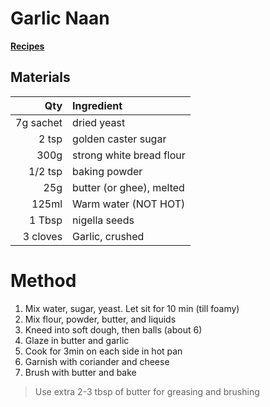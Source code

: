 # Garlic Naan
[**Recipes**](recipe.md)
## Materials

|Qty|Ingredient|
|-:|:-|
|7g sachet|dried yeast|
|2 tsp|golden caster sugar|
|300g|strong white bread flour|
|1/2 tsp|baking powder|
|25g|butter (or ghee), melted|
|125ml|Warm water (NOT HOT)|
|1 Tbsp|nigella seeds|
|3 cloves|Garlic, crushed|

# Method

1. Mix water, sugar, yeast. Let sit for 10 min (till foamy)
2. Mix flour, powder, butter, and liquids
3. Kneed into soft dough, then balls (about 6)
4. Glaze in butter and garlic
4. Cook for 3min on each side in hot pan
6. Garnish with coriander and cheese
5. Brush with butter and bake


> Use extra 2-3 tbsp of butter for greasing and brushing
